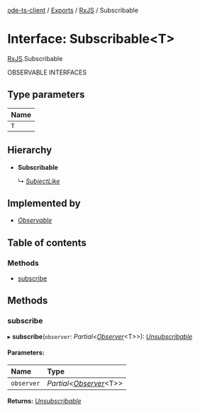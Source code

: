[ode-ts-client](../README.md) / [Exports](../modules.md) / [RxJS](../modules/rxjs.md) / Subscribable

# Interface: Subscribable<T\>

[RxJS](../modules/rxjs.md).Subscribable

OBSERVABLE INTERFACES

## Type parameters

Name |
:------ |
`T` |

## Hierarchy

* **Subscribable**

  ↳ [*SubjectLike*](rxjs.subjectlike.md)

## Implemented by

* [*Observable*](../classes/rxjs.observable.md)

## Table of contents

### Methods

- [subscribe](rxjs.subscribable.md#subscribe)

## Methods

### subscribe

▸ **subscribe**(`observer`: *Partial*<[*Observer*](rxjs.observer.md)<T\>\>): [*Unsubscribable*](rxjs.unsubscribable.md)

#### Parameters:

Name | Type |
:------ | :------ |
`observer` | *Partial*<[*Observer*](rxjs.observer.md)<T\>\> |

**Returns:** [*Unsubscribable*](rxjs.unsubscribable.md)
